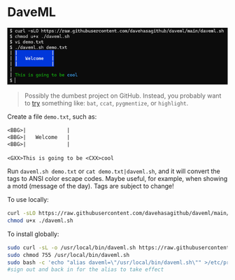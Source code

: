 # DaveML

<img alt="screenshot" src="./sample.png" />

> Possibly the dumbest project on GitHub.
> Instead, you probably want to
> [try](https://stackoverflow.com/questions/7851134/syntax-highlighting-colorizing-cat)
> something like: `bat`, `ccat`, `pygmentize`, or `highlight`.

Create a file `demo.txt`, such as:

```text
<BBG>|             |
<BBG>|   Welcome   |
<BBG>|             |

<GXX>This is going to be <CXX>cool
```

Run `daveml.sh demo.txt` or `cat demo.txt|daveml.sh`,
and it will convert the tags to ANSI color escape codes.
Maybe useful, for example, when showing a motd (message of the day).
Tags are subject to change!

To use locally:
```bash
curl -sLO https://raw.githubusercontent.com/davehasagithub/daveml/main/daveml.sh
chmod u+x ./daveml.sh
```

To install globally:
```bash
sudo curl -sL -o /usr/local/bin/daveml.sh https://raw.githubusercontent.com/davehasagithub/daveml/main/daveml.sh
sudo chmod 755 /usr/local/bin/daveml.sh
sudo bash -c 'echo "alias daveml=\"/usr/local/bin/daveml.sh\"" >/etc/profile.d/daveml-alias.sh'
#sign out and back in for the alias to take effect
```
